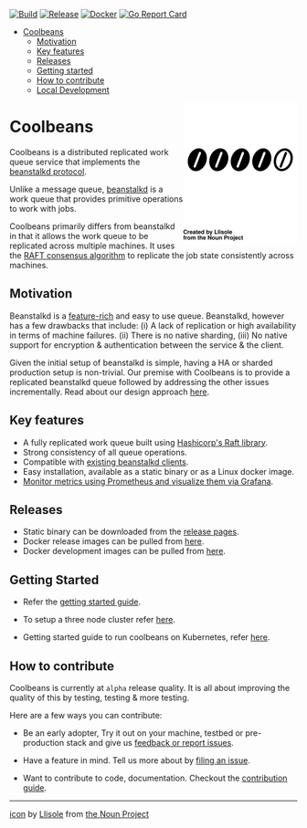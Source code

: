 [![Build](https://github.com/1xyz/coolbeans/workflows/Build/badge.svg)](https://github.com/1xyz/coolbeans/actions?query=workflow%3ABuild)
[![Release](https://github.com/1xyz/coolbeans/workflows/Release/badge.svg)](https://github.com/1xyz/coolbeans/actions?query=workflow%3ARelease)
[![Docker](https://img.shields.io/docker/pulls/1xyz/coolbeans)](https://hub.docker.com/r/1xyz/coolbeans/tags)
[![Go Report Card](https://goreportcard.com/badge/github.com/1xyz/coolbeans)](https://goreportcard.com/report/github.com/1xyz/coolbeans)



- [Coolbeans](#coolbeans)
    - [Motivation](#motivation)
    - [Key features](#key-features)
    - [Releases](#releases)
    - [Getting started](#getting-started)
    - [How to contribute](#how-to-contribute)
    - [Local Development](Contributing.md)

<img src="doc/bean_3185124.svg" align=right width=200px />


Coolbeans
=========

Coolbeans is a distributed replicated work queue service that implements the [beanstalkd protocol](https://github.com/beanstalkd/beanstalkd/blob/master/doc/protocol.txt). 

Unlike a message queue, [beanstalkd](https://github.com/beanstalkd/beanstalkd) is a work queue that provides primitive operations to work with jobs. 

Coolbeans primarily differs from beanstalkd in that it allows the work queue to be replicated across multiple machines. It uses the [RAFT consensus algorithm](https://raft.github.io/) to replicate the job state consistently across machines.

Motivation
----------

Beanstalkd is a [feature-rich](https://www.igvita.com/2010/05/20/scalable-work-queues-with-beanstalk/) and easy to use queue. Beanstalkd, however has a few drawbacks that include: (i) A lack of replication or high availability in terms of machine failures. (ii) There is no native sharding, (iii) No native support for encryption & authentication between the service & the client.

Given the initial setup of beanstalkd is simple, having a HA or sharded production setup is non-trivial. Our premise with Coolbeans is to provide a replicated beanstalkd queue followed by addressing the other issues incrementally. Read about our design approach [here](doc/Design.md).

Key features
------------

- A fully replicated work queue built using [Hashicorp's Raft library](https://github.com/hashicorp/raft).
- Strong consistency of all queue operations. 
- Compatible with [existing beanstalkd clients](https://github.com/beanstalkd/beanstalkd/wiki/Client-Libraries).
- Easy installation, available as a static binary or as a Linux docker image.
- [Monitor metrics using Prometheus and visualize them via Grafana](https://github.com/1xyz/coolbeans-k8s/blob/master/doc/Metrics.md#setup-grafana).


Releases
--------

- Static binary can be downloaded from the [release pages](https://github.com/1xyz/coolbeans/releases).
- Docker release images can be pulled from [here](https://hub.docker.com/r/1xyz/coolbeans).
- Docker development images can be pulled from [here](https://hub.docker.com/r/1xyz/coolbeans-developer/tags).


Getting Started 
---------------

- Refer the [getting started guide](doc/GettingStarted.md).

- To setup a three node cluster refer [here](doc/GettingStarted3.md).

- Getting started guide to run coolbeans on Kubernetes, refer [here](https://github.com/1xyz/coolbeans-k8s).


How to contribute
-----------------

Coolbeans is currently at `alpha` release quality. It is all about improving the quality of this by testing, testing & more testing.

Here are a few ways you can contribute:

- Be an early adopter, Try it out on your machine, testbed or pre-production stack and give us [feedback or report issues](https://github.com/1xyz/coolbeans/issues/new/choose).

- Have a feature in mind. Tell us more about by [filing an issue](https://github.com/1xyz/coolbeans/issues/new/choose).

- Want to contribute to code, documentation. Checkout the [contribution guide](./Contributing.md). 

---

[icon](https://thenounproject.com/term/like/3185124/) by [Llisole](https://thenounproject.com/llisole/) from [the Noun Project](https://thenounproject.com)

